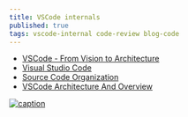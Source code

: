 ```yaml
---
title: VSCode internals
published: true
tags: vscode-internal code-review blog-code
---
```

- [VSCode - From Vision to Architecture](https://2021.desosa.nl/projects/vscode/posts/essay2/)
- [Visual Studio Code](https://delftswa.gitbooks.io/desosa-2017/content/vscode/chapter.html)
- [Source Code Organization](https://github.com/microsoft/vscode/wiki/Source-Code-Organization)
- [VSCode Architecture And Overview](https://www.c-sharpcorner.com/article/vscode-architecture-and-overview/)

<link rel="shortcut icon" href="https://code.visualstudio.com/favicon.ico" type="image/x-icon" />


[ ![caption](https://2021.desosa.nl/projects/vscode/images/component_view_hua67b0b50be334bcb88cc99ee0bfff921_312138_1000x0_resize_q75_box_3.png) ](https://2021.desosa.nl/projects/vscode/posts/essay2/)